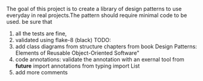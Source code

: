 The goal of this project is to create a library of design patterns to use everyday in real projects.The pattern should require minimal code to be used.
be sure that 
1) all the tests are fine,
2) validated using flake-8 (black) 
TODO:
3) add class diagrams from structure chapters from book Design Patterns: Elements of Reusable Object-Oriented Software"
4) code annotations: 
validate the annotation with an exernal tool
from __future__ import annotations
from typing import List
5) add more comments

